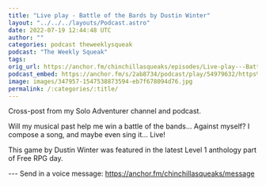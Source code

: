 ```yaml
---
title: "Live play - Battle of the Bards by Dustin Winter"
layout: "../../../layouts/Podcast.astro"
date: 2022-07-19 12:44:48 UTC
author: ""
categories: podcast theweeklysqueak
podcast: "The Weekly Squeak"
tags: 
orig_url: https://anchor.fm/chinchillasqueaks/episodes/Live-play---Battle-of-the-Bards-by-Dustin-Winter-e1lcbjg
podcast_embed: https://anchor.fm/s/2ab8734/podcast/play/54979632/https%3A%2F%2Fd3ctxlq1ktw2nl.cloudfront.net%2Fstaging%2F2022-6-18%2Fe9bf437d-56a0-a4b1-543e-5b6794360be7.mp3
image: images/347957-1547538873594-eb7f678094d76.jpg
permalink: /:categories/:title/
---
```

Cross-post from my Solo Adventurer channel and podcast.  
  
Will my musical past help me win a battle of the bands… Against myself? I compose a song, and maybe even sing it… Live!

This game by Dustin Winter was featured in the latest Level 1 anthology part of Free RPG day.

--- Send in a voice message: https://anchor.fm/chinchillasqueaks/message